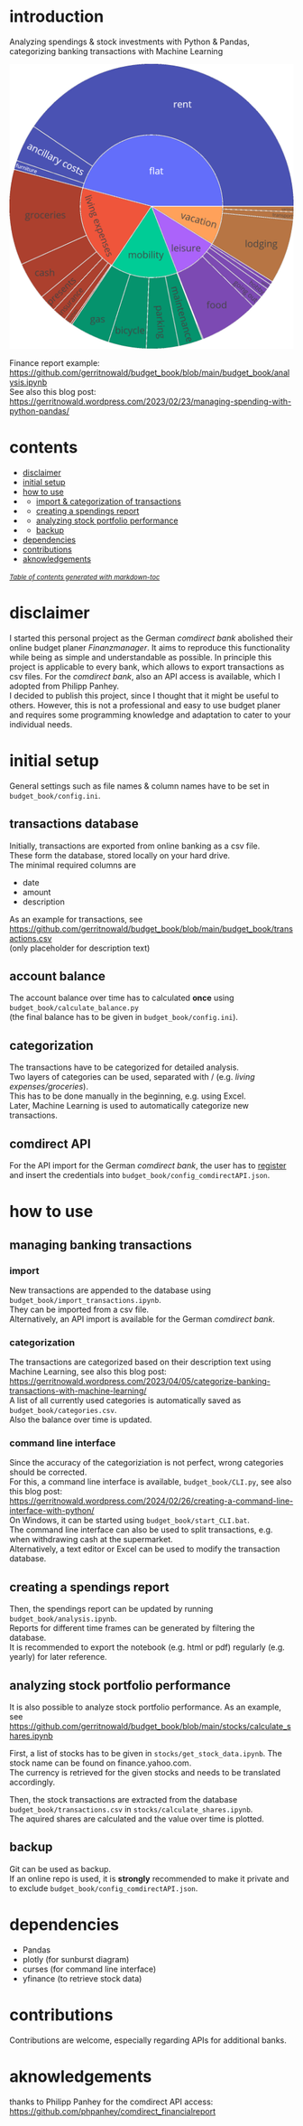 # introduction
Analyzing spendings & stock investments with Python &amp; Pandas,  
categorizing banking transactions with Machine Learning

![](https://raw.githubusercontent.com/gerritnowald/budget_book/main/sunburst.webp)

Finance report example:  
https://github.com/gerritnowald/budget_book/blob/main/budget_book/analysis.ipynb  
See also this blog post:  
https://gerritnowald.wordpress.com/2023/02/23/managing-spending-with-python-pandas/

# contents

- [disclaimer](#disclaimer)
- [initial setup](#initial-setup)
- [how to use](#how-to-use)
- * [import &amp; categorization of transactions](#import--amp--categorization-of-transactions)
- * [creating a spendings report](#creating-a-spendings-report)
- * [analyzing stock portfolio performance](#analyzing-stock-portfolio-performance)
- * [backup](#backup)
- [dependencies](#dependencies)
- [contributions](#contributions)
- [aknowledgements](#aknowledgements)

<small><i><a href='http://ecotrust-canada.github.io/markdown-toc/'>Table of contents generated with markdown-toc</a></i></small>

# disclaimer

I started this personal project as the German *comdirect bank* abolished their online budget planer *Finanzmanager*. It aims to reproduce this functionality while being as simple and understandable as possible. In principle this project is applicable to every bank, which allows to export transactions as csv files. For the *comdirect bank*, also an API access is available, which I adopted from Philipp Panhey.  
I decided to publish this project, since I thought that it might be useful to others. However, this is not a professional and easy to use budget planer and requires some programming knowledge and adaptation to cater to your individual needs.


# initial setup

General settings such as file names & column names have to be set in `budget_book/config.ini`.

## transactions database

Initially, transactions are exported from online banking as a csv file.  
These form the database, stored locally on your hard drive.  
The minimal required columns are
- date
- amount
- description

As an example for transactions, see  
https://github.com/gerritnowald/budget_book/blob/main/budget_book/transactions.csv  
(only placeholder for description text)

## account balance

The account balance over time has to calculated **once** using `budget_book/calculate_balance.py`  
(the final balance has to be given in `budget_book/config.ini`).

## categorization

The transactions have to be categorized for detailed analysis.  
Two layers of categories can be used, separated with / (e.g. *living expenses/groceries*).  
This has to be done manually in the beginning, e.g. using Excel.  
Later, Machine Learning is used to automatically categorize new transactions.

## comdirect API

For the API import for the German *comdirect bank*, the user has to [register](https://www.comdirect.de/cms/kontakt-zugaenge-api.html) and insert the credentials into `budget_book/config_comdirectAPI.json`.


# how to use

## managing banking transactions

### import

New transactions are appended to the database using `budget_book/import_transactions.ipynb`.  
They can be imported from a csv file.  
Alternatively, an API import is available for the German *comdirect bank*.

### categorization

The transactions are categorized based on their description text using Machine Learning, see also this blog post:  
https://gerritnowald.wordpress.com/2023/04/05/categorize-banking-transactions-with-machine-learning/  
A list of all currently used categories is automatically saved as `budget_book/categories.csv`.  
Also the balance over time is updated.  

### command line interface

Since the accuracy of the categoriziation is not perfect, wrong categories should be corrected.  
For this, a command line interface is available, `budget_book/CLI.py`, see also this blog post:  
https://gerritnowald.wordpress.com/2024/02/26/creating-a-command-line-interface-with-python/  
On Windows, it can be started using `budget_book/start_CLI.bat`.  
The command line interface can also be used to split transactions, e.g. when withdrawing cash at the supermarket.  
Alternatively, a text editor or Excel can be used to modify the transaction database.

## creating a spendings report

Then, the spendings report can be updated by running `budget_book/analysis.ipynb`.  
Reports for different time frames can be generated by filtering the database.  
It is recommended to export the notebook (e.g. html or pdf) regularly (e.g. yearly) for later reference.

## analyzing stock portfolio performance

It is also possible to analyze stock portfolio performance. As an example, see
https://github.com/gerritnowald/budget_book/blob/main/stocks/calculate_shares.ipynb

First, a list of stocks has to be given in `stocks/get_stock_data.ipynb`. The stock name can be found on finance.yahoo.com.  
The currency is retrieved for the given stocks and needs to be translated accordingly.

Then, the stock transactions are extracted from the database `budget_book/transactions.csv` in `stocks/calculate_shares.ipynb`.  
The aquired shares are calculated and the value over time is plotted.


## backup

Git can be used as backup.  
If an online repo is used, it is **strongly** recommended to make it private and to exclude `budget_book/config_comdirectAPI.json`.

# dependencies

- Pandas
- plotly (for sunburst diagram)
- curses (for command line interface)
- yfinance (to retrieve stock data)

# contributions

Contributions are welcome, especially regarding APIs for additional banks.

# aknowledgements

thanks to Philipp Panhey for the comdirect API access:  
https://github.com/phpanhey/comdirect_financialreport  
